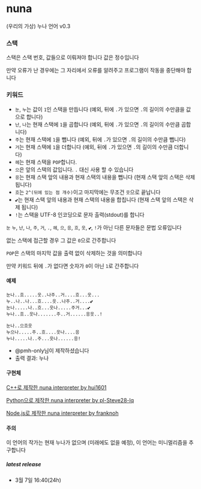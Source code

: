 # nuna
(우리의 가상) 누나 언어 v0.3

### 스택
스택은 스택 번호, 값들으로 이뤄져야 합니다
값은 정수입니다

만약 오류가 난 경우에는 그 자리에서 오류를 알려주고 프로그램이 작동을 중단해야 합니다

### 키워드
* `눈`, `누`는 값이 `1`인 스택을 만듭니다 (예외, 뒤에 `.`가 있으면 `.`의 길이의 수만큼을 값으로 합니다)
* `난`, `나`는 현재 스택에 `1`을 곱합니다 (예외, 뒤에 `.`가 있으면 `.`의 길이의 수만큼 곱합니다)
* `주`는 현재 스택에 `1`을 뺍니다 (예외, 뒤에 `.`가 있으면 `.`의 길이의 수만큼 뺍니다)
* `거`는 현재 스택에 `1`을 더합니다 (예외, 뒤에 `.`가 있으면 `.`의 길이의 수만큼 더합니다)
* `헤`는 현재 스택을 `POP`합니다.
* `으`은 앞의 스택의 값입니다. `.` 대신 사용 할 수 있습니다
* `응`는 현재 스택 앞의 내용과 현재 스택의 내용을 뺍니다 (현재 스택 앞의 스택은 삭제 됩니다)
* `흐`는 `2^(뒤에 있는 점 개수)`이고 마지막에는 무조건 `읏`으로 끝납니다
* `💕`는 현재 스택 앞의 내용과 현재 스택의 내용을 합칩니다 (현재 스택 앞의 스택은 삭제 됩니다)
* `!`는 스택을 UTF-8 인코딩으로 문자 출력(stdout)를 합니다

`눈` `누`, `난`, `나`, `주`, `거`, `.`, `헤`, `으`, `응`, `흐`, `읏`, `💕`, `!`가 아닌 다른 문자들은 문법 오류입니다

없는 스택에 접근할 경우 그 값은 `0`으로 간주합니다

`POP`은 스택의 마지막 값을 출력 없이 삭제하는 것을 의미합니다

만약 키워드 뒤에 `.`가 없다면 숫자가 `0`이 아닌 `1`로 간주합니다

#### 예제
```
눈나..흐.....읏..나주..거....흐...읏...
누..나..나...흐....읏..나주..거....💕
눈나.....나..흐...읏나.....주거...💕
누나..흐..읏나.......주..거......응읏..!

눈나..으흐읏
누으나.....주..흐....읏나....응
누나.....나..주...읏나......응!
```
* @pmh-only님이 제작하셨습니다
* 출력 결과: 누나

#### 구현체
[C++로 제작한 nuna interpreter by hui1601](https://github.com/hui1601/nuna-interpreter)

[Python으로 제작한 nuna interpreter by pl-Steve28-lq](https://github.com/pl-Steve28-lq/PyNuna)

[Node.js로 제작한 nuna interpreter by franknoh](https://github.com/franknoh/nuna-interpreter)

#### 주의
이 언어의 작가는 현재 누나가 없으며 (미래에도 없을 예정), 이 언어는 미니멀리즘을 추구합니다

##### latest release
* 3월 7일 16:40(24h)
